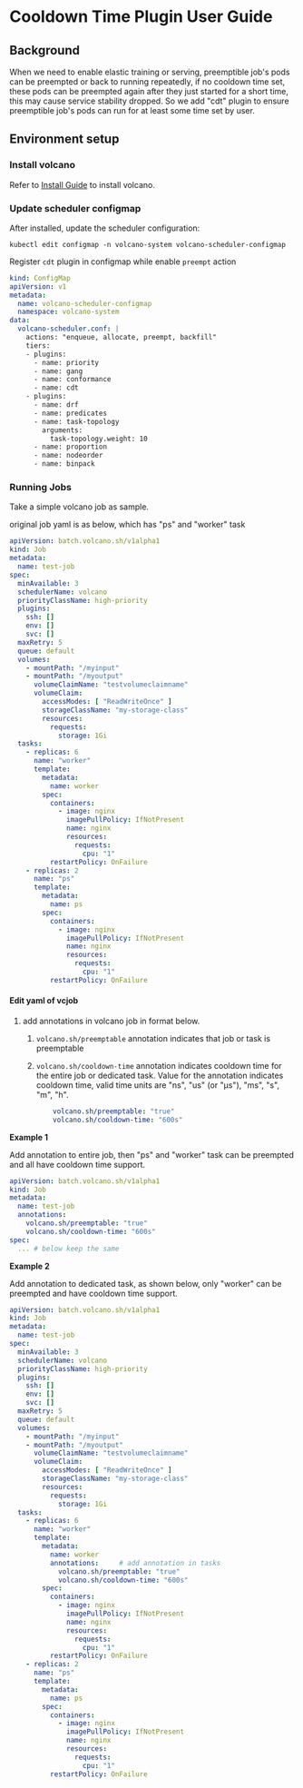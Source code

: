 # Cooldown Time Plugin User Guide

## Background
When we need to enable elastic training or serving, preemptible job's pods can be preempted or back to running repeatedly, if no cooldown time set, these pods can be preempted again after they just started for a short time, this may cause service stability dropped.
So we add "cdt" plugin to ensure preemptible job's pods can run for at least some time set by user.

## Environment setup

### Install volcano

Refer to [Install Guide](../../installer/README.md) to install volcano.

### Update scheduler configmap

After installed, update the scheduler configuration:

```shell
kubectl edit configmap -n volcano-system volcano-scheduler-configmap
```

Register `cdt` plugin in configmap while enable `preempt` action

```yaml
kind: ConfigMap
apiVersion: v1
metadata:
  name: volcano-scheduler-configmap
  namespace: volcano-system
data:
  volcano-scheduler.conf: |
    actions: "enqueue, allocate, preempt, backfill"
    tiers:
    - plugins:
      - name: priority
      - name: gang
      - name: conformance
      - name: cdt
    - plugins:
      - name: drf
      - name: predicates
      - name: task-topology
        arguments:
          task-topology.weight: 10
      - name: proportion
      - name: nodeorder
      - name: binpack
```

### Running Jobs

Take a simple volcano job as sample.

original job yaml is as below, which has "ps" and "worker" task

```yaml
apiVersion: batch.volcano.sh/v1alpha1
kind: Job
metadata:
  name: test-job
spec:
  minAvailable: 3
  schedulerName: volcano
  priorityClassName: high-priority
  plugins:
    ssh: []
    env: []
    svc: []
  maxRetry: 5
  queue: default
  volumes:
    - mountPath: "/myinput"
    - mountPath: "/myoutput"
      volumeClaimName: "testvolumeclaimname"
      volumeClaim:
        accessModes: [ "ReadWriteOnce" ]
        storageClassName: "my-storage-class"
        resources:
          requests:
            storage: 1Gi
  tasks:
    - replicas: 6
      name: "worker"
      template:
        metadata:
          name: worker
        spec:
          containers:
            - image: nginx
              imagePullPolicy: IfNotPresent
              name: nginx
              resources:
                requests:
                  cpu: "1"
          restartPolicy: OnFailure
    - replicas: 2
      name: "ps"
      template:
        metadata:
          name: ps
        spec:
          containers:
            - image: nginx
              imagePullPolicy: IfNotPresent
              name: nginx
              resources:
                requests:
                  cpu: "1"
          restartPolicy: OnFailure

```

#### Edit yaml of vcjob

1. add annotations in volcano job in format below.
   1. `volcano.sh/preemptable` annotation indicates that job or task is preemptable
   2. `volcano.sh/cooldown-time` annotation indicates cooldown time for the entire job or dedicated task. Value for the annotation indicates cooldown time, valid time units are "ns", "us" (or "µs"), "ms", "s", "m", "h". 

        ```yaml
            volcano.sh/preemptable: "true"
            volcano.sh/cooldown-time: "600s"
        ```

**Example 1**

Add annotation to entire job, then "ps" and "worker" task can be preempted and all have cooldown time support.

```yaml
apiVersion: batch.volcano.sh/v1alpha1
kind: Job
metadata:
  name: test-job
  annotations:
    volcano.sh/preemptable: "true"
    volcano.sh/cooldown-time: "600s"
spec:
  ... # below keep the same
```

**Example 2**

Add annotation to dedicated task, as shown below, only "worker" can be preempted and have cooldown time support.

```yaml
apiVersion: batch.volcano.sh/v1alpha1
kind: Job
metadata:
  name: test-job
spec:
  minAvailable: 3
  schedulerName: volcano
  priorityClassName: high-priority
  plugins:
    ssh: []
    env: []
    svc: []
  maxRetry: 5
  queue: default
  volumes:
    - mountPath: "/myinput"
    - mountPath: "/myoutput"
      volumeClaimName: "testvolumeclaimname"
      volumeClaim:
        accessModes: [ "ReadWriteOnce" ]
        storageClassName: "my-storage-class"
        resources:
          requests:
            storage: 1Gi
  tasks:
    - replicas: 6
      name: "worker"
      template:
        metadata:
          name: worker
          annotations:     # add annotation in tasks
            volcano.sh/preemptable: "true"
            volcano.sh/cooldown-time: "600s"
        spec:
          containers:
            - image: nginx
              imagePullPolicy: IfNotPresent
              name: nginx
              resources:
                requests:
                  cpu: "1"
          restartPolicy: OnFailure
    - replicas: 2
      name: "ps"
      template:
        metadata:
          name: ps
        spec:
          containers:
            - image: nginx
              imagePullPolicy: IfNotPresent
              name: nginx
              resources:
                requests:
                  cpu: "1"
          restartPolicy: OnFailure

```